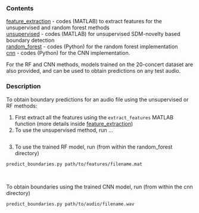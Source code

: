 ### Contents
[feature_extraction](feature_extraction) - codes (MATLAB) to extract features for the unsupervised and random forest methods </br>
[unsupervised](unsupervised) - codes (MATLAB) for unsupervised SDM-novelty based boundary detection </br>
[random_forest](random_forest) - codes (Python) for the random forest implementation </br>
[cnn](cnn) - codes (Python) for the CNN implementation. </br>

For the RF and CNN methods, models trained on the 20-concert dataset are also provided, and can be used to obtain predictions on any test audio.

### Description
To obtain boundary predictions for an audio file using the unsupervised or RF methods:
1. First extract all the features using the ```extract_features``` MATLAB function (more details inside [feature_extraction](./feature_extraction))
2. To use the unsupervised method, run ...
```

```
3. To use the trained RF model, run (from within the random_forest directory)
```
predict_boundaries.py path/to/features/filename.mat
```
</br>

To obtain boundaries using the trained CNN model, run (from within the cnn directory)
```
predict_boundaries.py path/to/audio/filename.wav
```
